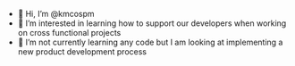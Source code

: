 - 👋 Hi, I’m @kmcospm
- 👀 I’m interested in learning how to support our developers when working on cross functional projects
- 🌱 I’m not currently learning any code but I am looking at implementing a new product development process



<!---
kmcospm/kmcospm is a ✨ special ✨ repository because its `README.md` (this file) appears on your GitHub profile.
You can click the Preview link to take a look at your changes.
--->

